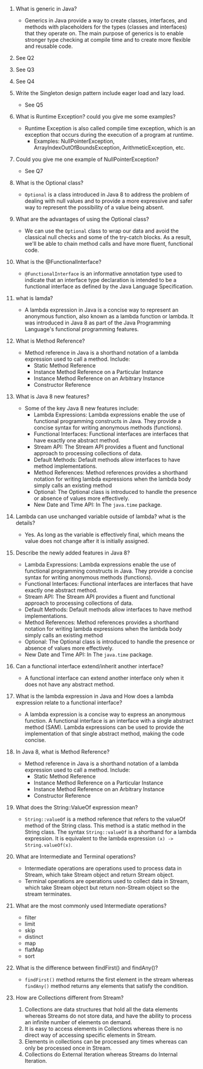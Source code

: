 1. What is generic in Java?

   - Generics in Java provide a way to create classes, interfaces, and methods with placeholders for the types (classes and interfaces) that they operate on. The main purpose of generics is to enable stronger type checking at compile time and to create more flexible and reusable code.

2. See Q2
   
   


3. See Q3




4. See Q4




5. Write the Singleton design pattern include eager load and lazy load.

    - See Q5


6. What is Runtime Exception? could you give me some examples?

    - Runtime Exception is also called compile time exception, which is an exception that occurs during the execution of a program at runtime.
        - Examples: NullPointerException, ArrayIndexOutOfBoundsException, ArithmeticException, etc.

7. Could you give me one example of NullPointerException?

    - See Q7


8. What is the Optional class?

    - `Optional` is a class introduced in Java 8 to address the problem of dealing with null values and to provide a more expressive and safer way to represent the possibility of a value being absent.


9. What are the advantages of using the Optional class?

    - We can use the `Optional` class to wrap our data and avoid the classical null checks and some of the try-catch blocks. As a result, we'll be able to chain method calls and have more fluent, functional code.


10. What is the @FunctionalInterface?

    - `@FunctionalInterface` is an informative annotation type used to indicate that an interface type declaration is intended to be a functional interface as defined by the Java Language Specification.

11. what is lamda?

    - A lambda expression in Java is a concise way to represent an anonymous function, also known as a lambda function or lambda. It was introduced in Java 8 as part of the Java Programming Language's functional programming features.

12. What is Method Reference?

    - Method reference in Java is a shorthand notation of a lambda expression used to call a method. Include:
      - Static Method Reference
      - Instance Method Reference on a Particular Instance
      - Instance Method Reference on an Arbitrary Instance
      - Constructor Reference

13. What is Java 8 new features?

    - Some of the key Java 8 new features include:
        - Lambda Expressions: Lambda expressions enable the use of functional programming constructs in Java. They provide a concise syntax for writing anonymous methods (functions).
        - Functional Interfaces: Functional interfaces are interfaces that have exactly one abstract method.
        - Stream API: The Stream API provides a fluent and functional approach to processing collections of data.
        - Default Methods: Default methods allow interfaces to have method implementations.
        - Method References: Method references provides a shorthand notation for writing lambda expressions when the lambda body simply calls an existing method
        - Optional: The Optional class is introduced to handle the presence or absence of values more effectively.
        - New Date and Time API: In The `java.time` package.

14. Lambda can use unchanged variable outside of lambda? what is the details?

    - Yes. As long as the variable is effectively final, which means the value does not change after it is initially assigned.

15. Describe the newly added features in Java 8?

    - Lambda Expressions: Lambda expressions enable the use of functional programming constructs in Java. They provide a concise syntax for writing anonymous methods (functions).
    - Functional Interfaces: Functional interfaces are interfaces that have exactly one abstract method.
    - Stream API: The Stream API provides a fluent and functional approach to processing collections of data.
    - Default Methods: Default methods allow interfaces to have method implementations.
    - Method References: Method references provides a shorthand notation for writing lambda expressions when the lambda body simply calls an existing method
    - Optional: The Optional class is introduced to handle the presence or absence of values more effectively.
    - New Date and Time API: In The `java.time` package.

16. Can a functional interface extend/inherit another interface?

    - A functional interface can extend another interface only when it does not have any abstract method.

17. What is the lambda expression in Java and How does a lambda expression relate
    to a functional interface?

    - A lambda expression is a concise way to express an anonymous function. A functional interface is an interface with a single abstract method (SAM). Lambda expressions can be used to provide the implementation of that single abstract method, making the code concise.

18. In Java 8, what is Method Reference?

    - Method reference in Java is a shorthand notation of a lambda expression used to call a method. Include:
      - Static Method Reference
      - Instance Method Reference on a Particular Instance
      - Instance Method Reference on an Arbitrary Instance
      - Constructor Reference

19. What does the String::ValueOf expression mean?

    - `String::valueOf` is a method reference that refers to the valueOf method of the String class. This method is a static method in the String class. The syntax `String::valueOf` is a shorthand for a lambda expression. It is equivalent to the lambda expression `(x) -> String.valueOf(x)`.

20. What are Intermediate and Terminal operations?

    - Intermediate operations are operations used to process data in Stream, which take Stream object and return Stream object.
    - Terminal operations are operations used to collect data in Stream, which take Stream object but return non-Stream object so the stream terminates.

21. What are the most commonly used Intermediate operations?

    - filter
    - limit
    - skip
    - distinct
    - map
    - flatMap
    - sort

22. What is the difference between findFirst() and findAny()?

    - `findFirst()` method returns the first element in the stream whereas `findAny()` method returns any elements that satisfy the condition.

23. How are Collections different from Stream?

    1. Collections are data structures that hold all the data elements whereas Streams do not store data, and have the ability to process an infinite number of elements on demand.
    2. It is easy to access elements in Collections whereas there is no direct way of accessing specific elements in Stream.
    3. Elements in collections can be processed any times whereas can only be processed once in Stream.
    4. Collections do External Iteration whereas Streams do Internal Iteration.
